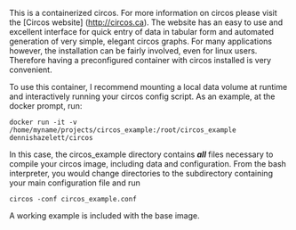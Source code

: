 This is a containerized circos. For more information on circos please visit the [Circos website] (http://circos.ca). The website has an easy to use and excellent interface for quick entry of data in tabular form and automated generation of very simple, elegant circos graphs. For many applications however, the installation can be fairly involved, even for linux users. Therefore having a preconfigured container with circos installed is very convenient.

To use this container, I recommend mounting a local data volume at runtime and interactively running your circos config script. As an example, at the docker prompt, run:

    docker run -it -v /home/myname/projects/circos_example:/root/circos_example dennishazelett/circos


In this case, the circos_example directory contains **_all_** files necessary to compile your circos image, including data and configuration. From the bash interpreter, you would change directories to the subdirectory containing your main configuration file and run

    circos -conf circos_example.conf


A working example is included with the base image.
